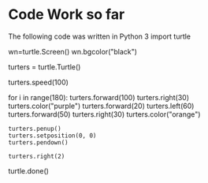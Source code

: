 # Code Work so far
The following code was written in Python 3
import turtle

wn=turtle.Screen()
wn.bgcolor("black")

turters = turtle.Turtle()


turters.speed(100)



for i in range(180):
    turters.forward(100)
    turters.right(30)
    turters.color("purple")
    turters.forward(20)
    turters.left(60)
    turters.forward(50)
    turters.right(30)
    turters.color("orange")

    turters.penup()
    turters.setposition(0, 0)
    turters.pendown()

    turters.right(2)

turtle.done()
